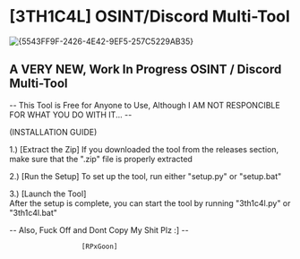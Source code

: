 # [3TH1C4L] OSINT/Discord Multi-Tool
![{5543FF9F-2426-4E42-9EF5-257C5229AB35}](https://github.com/user-attachments/assets/68bbc9c3-cae6-4736-90e1-7f6079a49c1e)

A VERY NEW, Work In Progress OSINT / Discord Multi-Tool
-
-- This Tool is Free for Anyone to Use, Although I AM NOT RESPONCIBLE FOR WHAT YOU DO WITH IT... --

(INSTALLATION GUIDE)


1.) [Extract the Zip]
   If you downloaded the tool from the releases section, make sure that the ".zip" file is properly extracted

2.) [Run the Setup] 
   To set up the tool, run either "setup.py" or "setup.bat"

3.) [Launch the Tool]  
   After the setup is complete, you can start the tool by running "3th1c4l.py" or "3th1c4l.bat"

-- Also, Fuck Off and Dont Copy My Shit Plz :] --

		              [RPxGoon]

